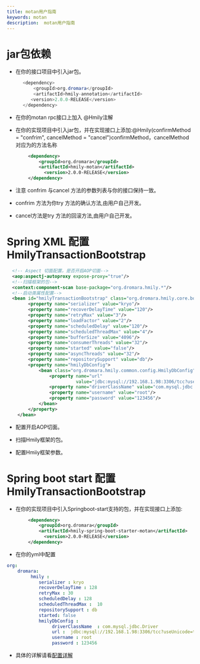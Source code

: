 ```yaml
---
title: motan用户指南
keywords: motan
description:  motan用户指南
---
```



# jar包依赖

*  在你的接口项目中引入jar包。
```java
      <dependency>
          <groupId>org.dromara</groupId>
          <artifactId>hmily-annotation</artifactId>
         <version>2.0.0-RELEASE</version>
      </dependency>
```
* 在你的motan rpc接口上加入 @Hmily注解


* 在你的实现项目中引入jar包，并在实现接口上添加:@Hmily(confirmMethod = "confrim", cancelMethod = "cancel")confirmMethod，cancelMethod对应为的方法名称

```xml
        <dependency>
            <groupId>org.dromara</groupId>
            <artifactId>hmily-motan</artifactId>
              <version>2.0.0-RELEASE</version>
        </dependency>
```

* 注意 confrim 与cancel 方法的参数列表与你的接口保持一致。

* confrim 方法为你try 方法的确认方法,由用户自己开发。

* cancel方法是try 方法的回滚方法,由用户自己开发。


# Spring XML 配置 HmilyTransactionBootstrap

```xml
  <!-- Aspect 切面配置，是否开启AOP切面-->
  <aop:aspectj-autoproxy expose-proxy="true"/>
  <!--扫描框架的包-->
  <context:component-scan base-package="org.dromara.hmily.*"/>
  <!--启动类属性配置-->
  <bean id="hmilyTransactionBootstrap" class="org.dromara.hmily.core.bootstrap.HmilyTransactionBootstrap">
        <property name="serializer" value="kryo"/>
        <property name="recoverDelayTime" value="120"/>
        <property name="retryMax" value="3"/>
        <property name="loadFactor" value="2"/>
        <property name="scheduledDelay" value="120"/>
        <property name="scheduledThreadMax" value="4"/>
        <property name="bufferSize" value="4096"/>
        <property name="consumerThreads" value="32"/>
        <property name="started" value="false"/>
        <property name="asyncThreads" value="32"/>
        <property name="repositorySupport" value="db"/>
        <property name="hmilyDbConfig">
            <bean class="org.dromara.hmily.common.config.HmilyDbConfig">
                <property name="url"
                          value="jdbc:mysql://192.168.1.98:3306/tcc?useUnicode=true&amp;characterEncoding=utf8"/>
                <property name="driverClassName" value="com.mysql.jdbc.Driver"/>
                <property name="username" value="root"/>
                <property name="password" value="123456"/>
            </bean>
        </property>
    </bean>
  ```  
* 配置开启AOP切面。

* 扫描Hmily框架的包。

* 配置Hmiiy框架参数。
     
# Spring boot start 配置 HmilyTransactionBootstrap

* 在你的实现项目中引入Springboot-start支持的包，并在实现接口上添加:
```xml
        <dependency>
            <groupId>org.dromara</groupId>
            <artifactId>hmily-spring-boot-starter-motan</artifactId>
              <version>2.0.0-RELEASE</version>
        </dependency>
```

* 在你的yml中配置

```yml
org:
    dromara:
         hmily :
            serializer : kryo
            recoverDelayTime : 128
            retryMax : 30
            scheduledDelay : 128
            scheduledThreadMax :  10
            repositorySupport : db
            started: false
            hmilyDbConfig :
                 driverClassName  : com.mysql.jdbc.Driver
                 url :  jdbc:mysql://192.168.1.98:3306/tcc?useUnicode=true&amp;characterEncoding=utf8
                 username : root
                 password : 123456

```
* 具体的详解请看[配置详解](configuration.md)